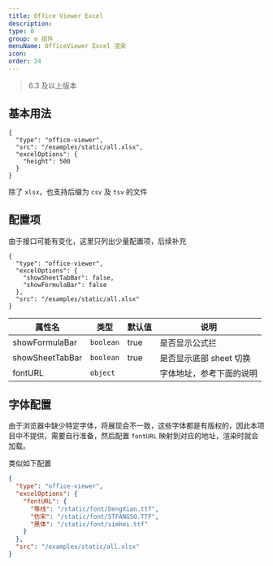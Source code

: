 ```yaml
---
title: Office Viewer Excel
description:
type: 0
group: ⚙ 组件
menuName: OfficeViewer Excel 渲染
icon:
order: 24
---
```


> 6.3 及以上版本

## 基本用法

```schema: scope="body"
{
  "type": "office-viewer",
  "src": "/examples/static/all.xlsx",
  "excelOptions": {
    "height": 500
  }
}
```

除了 `xlsx`，也支持后缀为 `csv` 及 `tsv` 的文件

## 配置项

由于接口可能有变化，这里只列出少量配置项，后续补充

```schema: scope="body"
{
  "type": "office-viewer",
  "excelOptions": {
    "showSheetTabBar": false,
    "showFormulaBar": false
  },
  "src": "/examples/static/all.xlsx"
}
```

| 属性名          | 类型      | 默认值 | 说明                     |
| --------------- | --------- | ------ | ------------------------ |
| showFormulaBar  | `boolean` | true   | 是否显示公式拦           |
| showSheetTabBar | `boolean` | true   | 是否显示底部 sheet 切换  |
| fontURL         | `object`  |        | 字体地址，参考下面的说明 |

## 字体配置

由于浏览器中缺少特定字体，将展现会不一致，这些字体都是有版权的，因此本项目中不提供，需要自行准备，然后配置 `fontURL` 映射到对应的地址，渲染时就会加载。

类似如下配置

```json
{
  "type": "office-viewer",
  "excelOptions": {
    "fontURL": {
      "等线": "/static/font/DengXian.ttf",
      "仿宋": "/static/font/STFANGSO.TTF",
      "黑体": "/static/font/simhei.ttf"
    }
  },
  "src": "/examples/static/all.xlsx"
}
```

